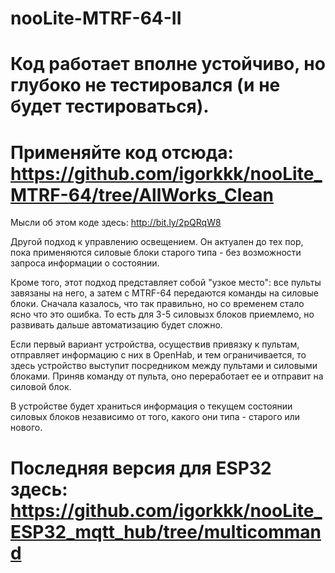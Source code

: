  # nooLite-MTRF-64-II

# Код работает вполне устойчиво, но глубоко не тестировался (и не будет тестироваться). 
# Применяйте код отсюда: https://github.com/igorkkk/nooLite_MTRF-64/tree/AllWorks_Clean

Мысли об этом коде здесь: http://bit.ly/2pQRqW8

Другой подход к управлению освещением. Он актуален до тех пор, пока применяются силовые блоки старого типа - без возможности запроса информации о состоянии. 

Кроме того, этот подход представляет собой "узкое место": все пульты завязаны на него, а затем с MTRF-64 передаются команды на силовые блоки. Сначала казалось, что так правильно, но со временем стало ясно что это ошибка. То есть для 3-5 силовызх блоков приемлемо, но развивать дальше автоматизацию будет сложно. 

Если первый вариант устройства, осуществив привязку к пультам, отправляет информацию с них в OpenHab, и тем ограничивается, то здесь устройство выступит посредником между пультами и силовыми блоками. Приняв команду от пульта, оно переработает ее и отправит на силовой блок. 

В устройстве будет храниться информация о  текущем состоянии силовых блоков независимо от того, какого они типа - старого или нового.  
 
# Последняя версия для ESP32 здесь: https://github.com/igorkkk/nooLite_ESP32_mqtt_hub/tree/multicommand
